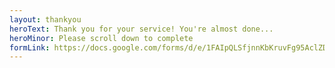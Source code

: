 ```yaml
---
layout: thankyou
heroText: Thank you for your service! You're almost done...
heroMinor: Please scroll down to complete
formLink: https://docs.google.com/forms/d/e/1FAIpQLSfjnnKbKruvFg95AclZDFG-PJSonyHz8MVz3QMXRCyezm-kag/viewform?c=0&w=1
---
```

